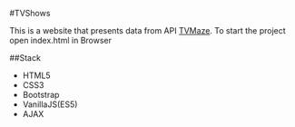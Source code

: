 #TVShows 

This is a website that presents data from API [TVMaze](http://api.tvmaze.com).
To start the project open index.html in Browser

##Stack

* HTML5
* CSS3
* Bootstrap
* VanillaJS(ES5)
* AJAX


